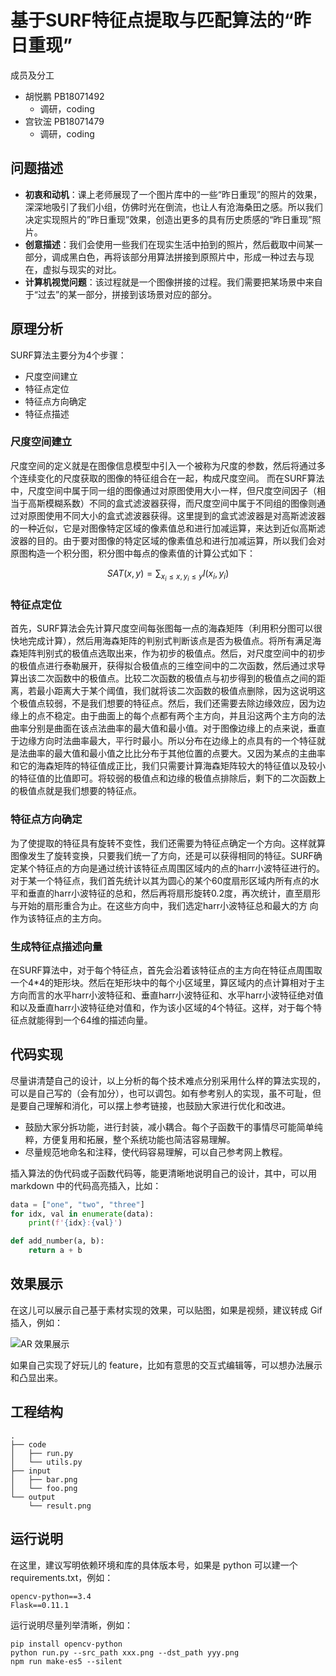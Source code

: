 # 基于SURF特征点提取与匹配算法的“昨日重现”

成员及分工
- 胡悦鹏 PB18071492
  - 调研，coding
- 宫钦浤 PB18071479
  - 调研，coding


## 问题描述

- **初衷和动机**：课上老师展现了一个图片库中的一些“昨日重现”的照片的效果，深深地吸引了我们小组，仿佛时光在倒流，也让人有沧海桑田之感。所以我们决定实现照片的”昨日重现”效果，创造出更多的具有历史质感的“昨日重现”照片。
- **创意描述**：我们会使用一些我们在现实生活中拍到的照片，然后截取中间某一部分，调成黑白色，再将该部分用算法拼接到原照片中，形成一种过去与现在，虚拟与现实的对比。
- **计算机视觉问题**：该过程就是一个图像拼接的过程。我们需要把某场景中来自于“过去”的某一部分，拼接到该场景对应的部分。

## 原理分析

SURF算法主要分为4个步骤：
- 尺度空间建立
- 特征点定位
- 特征点方向确定
- 特征点描述

### 尺度空间建立

尺度空间的定义就是在图像信息模型中引入一个被称为尺度的参数，然后将通过多个连续变化的尺度获取的图像的特征组合在一起，构成尺度空间。
而在SURF算法中，尺度空间中属于同一组的图像通过对原图使用大小一样，但尺度空间因子（相当于高斯模糊系数）不同的盒式滤波器获得，而尺度空间中属于不同组的图像则通过对原图使用不同大小的盒式滤波器获得。这里提到的盒式滤波器是对高斯滤波器的一种近似，它是对图像特定区域的像素值总和进行加减运算，来达到近似高斯滤波器的目的。由于要对图像的特定区域的像素值总和进行加减运算，所以我们会对原图构造一个积分图，积分图中每点的像素值的计算公式如下：

$$
SAT(x,y) = \sum_{x_{i}\leq x,y_{i}\leq y} I(x_{i},y_{i})
$$

### 特征点定位

首先，SURF算法会先计算尺度空间每张图每一点的海森矩阵（利用积分图可以很快地完成计算），然后用海森矩阵的判别式判断该点是否为极值点。将所有满足海森矩阵判别式的极值点选取出来，作为初步的极值点。然后，对尺度空间中的初步的极值点进行泰勒展开，获得拟合极值点的三维空间中的二次函数，然后通过求导算出该二次函数中的极值点。比较二次函数的极值点与初步得到的极值点之间的距离，若最小距离大于某个阈值，我们就将该二次函数的极值点删除，因为这说明这个极值点较弱，不是我们想要的特征点。然后，我们还需要去除边缘效应，因为边缘上的点不稳定。由于曲面上的每个点都有两个主方向，并且沿这两个主方向的法曲率分别是曲面在该点法曲率的最大值和最小值。对于图像边缘上的点来说，垂直于边缘方向时法曲率最大，平行时最小。所以分布在边缘上的点具有的一个特征就是法曲率的最大值和最小值之比比分布于其他位置的点要大。又因为某点的主曲率和它的海森矩阵的特征值成正比，我们只需要计算海森矩阵较大的特征值以及较小的特征值的比值即可。将较弱的极值点和边缘的极值点排除后，剩下的二次函数上的极值点就是我们想要的特征点。

### 特征点方向确定

为了使提取的特征具有旋转不变性，我们还需要为特征点确定一个方向。这样就算图像发生了旋转变换，只要我们统一了方向，还是可以获得相同的特征。SURF确定某个特征点的方向是通过统计该特征点周围区域内的点的harr小波特征进行的。对于某一个特征点，我们首先统计以其为圆心的某个60度扇形区域内所有点的水平和垂直的harr小波特征的总和，然后再将扇形旋转0.2度，再次统计，直至扇形与开始的扇形重合为止。在这些方向中，我们选定harr小波特征总和最大的方
向作为该特征点的主方向。

### 生成特征点描述向量

在SURF算法中，对于每个特征点，首先会沿着该特征点的主方向在特征点周围取一个4*4的矩形块。然后在矩形块中的每个小区域里，算区域内的点计算相对于主方向而言的水平harr小波特征和、垂直harr小波特征和、水平harr小波特征绝对值和以及垂直harr小波特征绝对值和，作为该小区域的4个特征。这样，对于每个特征点就能得到一个64维的描述向量。

## 代码实现

尽量讲清楚自己的设计，以上分析的每个技术难点分别采用什么样的算法实现的，可以是自己写的（会有加分），也可以调包。如有参考别人的实现，虽不可耻，但是要自己理解和消化，可以摆上参考链接，也鼓励大家进行优化和改进。

- 鼓励大家分拆功能，进行封装，减小耦合。每个子函数干的事情尽可能简单纯粹，方便复用和拓展，整个系统功能也简洁容易理解。
- 尽量规范地命名和注释，使代码容易理解，可以自己参考网上教程。

插入算法的伪代码或子函数代码等，能更清晰地说明自己的设计，其中，可以用 markdown 中的代码高亮插入，比如：

```python
data = ["one", "two", "three"]
for idx, val in enumerate(data):
    print(f'{idx}:{val}')

def add_number(a, b):
    return a + b
```


## 效果展示

在这儿可以展示自己基于素材实现的效果，可以贴图，如果是视频，建议转成 Gif 插入，例如：

![AR 效果展示](demo/ar.gif)

如果自己实现了好玩儿的 feature，比如有意思的交互式编辑等，可以想办法展示和凸显出来。

## 工程结构

```text
.
├── code
│   ├── run.py
│   └── utils.py
├── input
│   ├── bar.png
│   └── foo.png
└── output
    └── result.png
```

## 运行说明

在这里，建议写明依赖环境和库的具体版本号，如果是 python 可以建一个 requirements.txt，例如：

```
opencv-python==3.4
Flask==0.11.1
```

运行说明尽量列举清晰，例如：
```
pip install opencv-python
python run.py --src_path xxx.png --dst_path yyy.png
npm run make-es5 --silent
```

